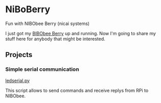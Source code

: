 # NiBoBerry
Fun with NIBObee Berry (nicai systems)

I just got my [BIBObee Berry](http://www.nicai-systems.com/en/robotics/nibobee/berry) up and running.
Now I'm going to share my stuff here for anybody that might be interested.

## Projects

### Simple serial communication 

[ledserial.py](./ledserial.py)

This script allows to send commands and receive replys from RPi to NIBObee.